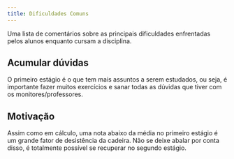 ```yaml
---
title: Dificuldades Comuns
---
```


Uma lista de comentários sobre as principais dificuldades enfrentadas pelos alunos enquanto cursam a disciplina.

## Acumular dúvidas

O primeiro estágio é o que tem mais assuntos a serem estudados, ou seja, é importante fazer muitos exercícios e sanar todas as dúvidas que tiver com os monitores/professores.

## Motivação

Assim como em cálculo, uma nota abaixo da média no primeiro estágio é um grande fator de desistência da cadeira. Não se deixe abalar por conta disso, é totalmente possível se recuperar no segundo estágio.